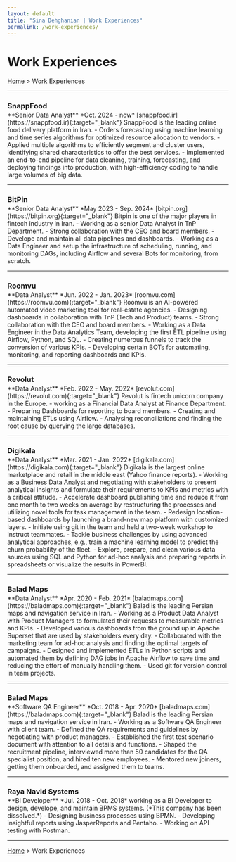 ```yaml
---
layout: default
title: "Sina Dehghanian | Work Experiences"
permalink: /work-experiences/
---
```

# Work Experiences
[Home](/) > Work Experiences   

---   

<h3 id="snappfood" style="margin-bottom:2px;">SnappFood</h3>
**Senior Data Analyst**   
*Oct. 2024 - now*   
<i class="fa-solid fa-link"></i> [snappfood.ir](https://snappfood.ir){:target="_blank"}   
SnappFood is the leading online food delivery platform in Iran.    
- Orders forecasting using machine learning and time series algorithms for optimized resource allocation to vendors.
- Applied multiple algorithms to efficiently segment and cluster users, identifying shared characteristics to offer the best services.
- Implemented an end-to-end pipeline for data cleaning, training, forecasting, and deploying findings into production, with high-efficiency coding to handle large volumes of big data.

---   

<h3 id="bitpin" style="margin-bottom:2px;">BitPin</h3>
**Senior Data Analyst**   
*May 2023 - Sep. 2024*   
<i class="fa-solid fa-link"></i> [bitpin.org](https://bitpin.org){:target="_blank"}   
Bitpin is one of the major players in fintech industry in Iran.    
- Working as a senior Data Analyst in TnP Department.
- Strong collaboration with the CEO and board members.
- Develope and maintain all data pipelines and dashboards.
- Working as a Data Engineer and setup the infrastructure of scheduling, running, and monitoring DAGs, including Airflow and several Bots for monitoring, from scratch.

---   

<h3 id="roomvu" style="margin-bottom:2px;">Roomvu</h3>
**Data Analyst**  
*Jun. 2022 - Jan. 2023*   
<i class="fa-solid fa-link"></i> [roomvu.com](https://roomvu.com){:target="_blank"}   
Roomvu is an AI-powered automated video marketing tool for real-estate agencies.    
- Designing dashboards in collaboration with TnP (Tech and Product) teams.
- Strong collaboration with the CEO and board members.
- Working as a Data Engineer in the Data Analytics Team, developing the first ETL pipeline using Airflow, Python, and SQL.
- Creating numerous funnels to track the conversion of various KPIs.
- Developing certain BOTs for automating, monitoring, and reporting dashboards and KPIs.

---   

<h3 id="revolut" style="margin-bottom:2px;">Revolut</h3>
**Data Analyst**   
*Feb. 2022 - May. 2022*   
<i class="fa-solid fa-link"></i> [revolut.com](https://revolut.com){:target="_blank"}   
Revolut is fintech unicorn company in the Europe. 
- working as a Financial Data Analyst at Finance Department.
- Preparing Dashboards for reporting to board members.
- Creating and maintaining ETLs using Airflow.
- Analysing reconciliations and finding the root cause by querying the large databases.

---   

<h3 id="digikala" style="margin-bottom:2px;">Digikala</h3>
**Data Analyst**   
*Mar. 2021 - Jan. 2022*  
<i class="fa-solid fa-link"></i> [digikala.com](https://digikala.com){:target="_blank"}   
Digikala is the largest online marketplace and retail in the middle east (Yahoo finance reports). 
- Working as a Business Data Analyst and negotiating with stakeholders to present analytical insights and formulate their requirements to KPIs and metrics with a critical attitude.
- Accelerate dashboard publishing time and reduce it from one month to two weeks on average by restructuring the processes and utilizing novel tools for task management in the team.
- Redesign location-based dashboards by launching a brand-new map platform with customized layers.
- Initiate using git in the team and held a two-week workshop to instruct teammates.
- Tackle business challenges by using advanced analytical approaches, e.g., train a machine learning model to predict the churn probability of the fleet.
- Explore, prepare, and clean various data sources using SQL and Python for ad-hoc analysis and preparing reports in spreadsheets or visualize the results in PowerBI.

---   

<h3 id="baladmaps" style="margin-bottom:2px;">Balad Maps</h3>
**Data Analyst**   
*Apr. 2020 - Feb. 2021*   
<i class="fa-solid fa-link"></i> [baladmaps.com](https://baladmaps.com){:target="_blank"}   
Balad is the leading Persian maps and navigation service in Iran. 
- Working as a Product Data Analyst with Product Managers to formulated their requests to measurable metrics and KPIs.
- Developed various dashboards from the ground up in Apache Superset that are used by stakeholders every day.
- Collaborated with the marketing team for ad-hoc analysis and finding the optimal targets of campaigns.
- Designed and implemented ETLs in Python scripts and automated them by defining DAG jobs in Apache Airflow to save time and reducing the effort of manually handling them.
- Used git for version control in team projects.

---   

<h3 style="margin-bottom:2px;">Balad Maps</h3>
**Software QA Engineer**   
*Oct. 2018 - Apr. 2020*    
<i class="fa-solid fa-link"></i> [baladmaps.com](https://baladmaps.com){:target="_blank"}   
Balad is the leading Persian maps and navigation service in Iran.
- Working as a Software QA Engineer with client team.
- Defined the QA requirements and guidelines by negotiating with product managers.
- Established the first test scenario document with attention to all details and functions.
- Shaped the recruitment pipeline, interviewed more than 50 candidates for the QA specialist position, and hired ten new employees.
- Mentored new joiners, getting them onboarded, and assigned them to teams.

---   

<h3 id="rns" style="margin-bottom:2px;">Raya Navid Systems</h3>
**BI Developer**   
*Jul. 2018 - Oct. 2018*   
working as a BI Developer to design, develope, and maintain BPMS systems. (*This company has been dissolved.*)
- Designing business processes using BPMN.
- Developing insightful reports using JasperReports and Pentaho.
- Working on API testing with Postman.   

---   
[Home](/) > Work Experiences